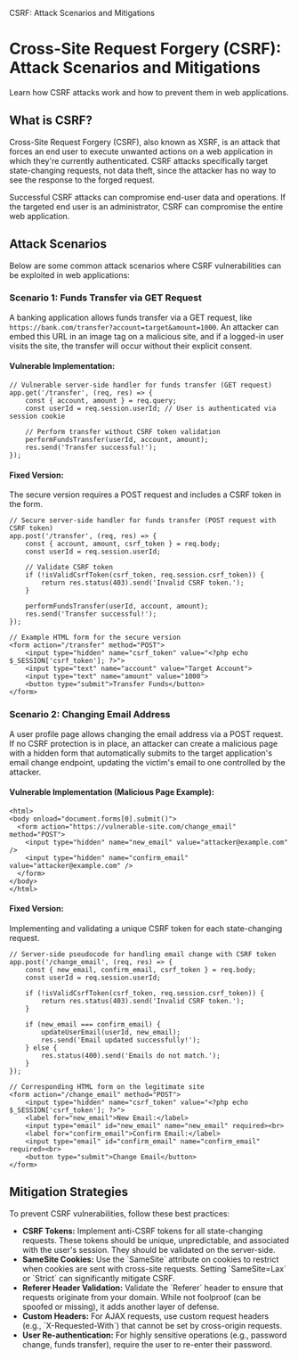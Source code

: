   CSRF: Attack Scenarios and Mitigations 

Cross-Site Request Forgery (CSRF): Attack Scenarios and Mitigations
===================================================================

Learn how CSRF attacks work and how to prevent them in web applications.

What is CSRF?
-------------

Cross-Site Request Forgery (CSRF), also known as XSRF, is an attack that forces an end user to execute unwanted actions on a web application in which they're currently authenticated. CSRF attacks specifically target state-changing requests, not data theft, since the attacker has no way to see the response to the forged request.

Successful CSRF attacks can compromise end-user data and operations. If the targeted end user is an administrator, CSRF can compromise the entire web application.

Attack Scenarios
----------------

Below are some common attack scenarios where CSRF vulnerabilities can be exploited in web applications:

### Scenario 1: Funds Transfer via GET Request

A banking application allows funds transfer via a GET request, like `https://bank.com/transfer?account=target&amount=1000`. An attacker can embed this URL in an image tag on a malicious site, and if a logged-in user visits the site, the transfer will occur without their explicit consent.

#### Vulnerable Implementation:

    // Vulnerable server-side handler for funds transfer (GET request)
    app.get('/transfer', (req, res) => {
        const { account, amount } = req.query;
        const userId = req.session.userId; // User is authenticated via session cookie
    
        // Perform transfer without CSRF token validation
        performFundsTransfer(userId, account, amount);
        res.send('Transfer successful!');
    });

#### Fixed Version:

The secure version requires a POST request and includes a CSRF token in the form.

    // Secure server-side handler for funds transfer (POST request with CSRF token)
    app.post('/transfer', (req, res) => {
        const { account, amount, csrf_token } = req.body;
        const userId = req.session.userId;
    
        // Validate CSRF token
        if (!isValidCsrfToken(csrf_token, req.session.csrf_token)) {
            return res.status(403).send('Invalid CSRF token.');
        }
    
        performFundsTransfer(userId, account, amount);
        res.send('Transfer successful!');
    });
    
    // Example HTML form for the secure version
    <form action="/transfer" method="POST">
        <input type="hidden" name="csrf_token" value="<?php echo $_SESSION['csrf_token']; ?>">
        <input type="text" name="account" value="Target Account">
        <input type="text" name="amount" value="1000">
        <button type="submit">Transfer Funds</button>
    </form>

### Scenario 2: Changing Email Address

A user profile page allows changing the email address via a POST request. If no CSRF protection is in place, an attacker can create a malicious page with a hidden form that automatically submits to the target application's email change endpoint, updating the victim's email to one controlled by the attacker.

#### Vulnerable Implementation (Malicious Page Example):

    <html>
    <body onload="document.forms[0].submit()">
      <form action="https://vulnerable-site.com/change_email" method="POST">
        <input type="hidden" name="new_email" value="attacker@example.com" />
        <input type="hidden" name="confirm_email" value="attacker@example.com" />
      </form>
    </body>
    </html>

#### Fixed Version:

Implementing and validating a unique CSRF token for each state-changing request.

    // Server-side pseudocode for handling email change with CSRF token
    app.post('/change_email', (req, res) => {
        const { new_email, confirm_email, csrf_token } = req.body;
        const userId = req.session.userId;
    
        if (!isValidCsrfToken(csrf_token, req.session.csrf_token)) {
            return res.status(403).send('Invalid CSRF token.');
        }
    
        if (new_email === confirm_email) {
            updateUserEmail(userId, new_email);
            res.send('Email updated successfully!');
        } else {
            res.status(400).send('Emails do not match.');
        }
    });
    
    // Corresponding HTML form on the legitimate site
    <form action="/change_email" method="POST">
        <input type="hidden" name="csrf_token" value="<?php echo $_SESSION['csrf_token']; ?>">
        <label for="new_email">New Email:</label>
        <input type="email" id="new_email" name="new_email" required><br>
        <label for="confirm_email">Confirm Email:</label>
        <input type="email" id="confirm_email" name="confirm_email" required><br>
        <button type="submit">Change Email</button>
    </form>

Mitigation Strategies
---------------------

To prevent CSRF vulnerabilities, follow these best practices:

*   **CSRF Tokens:** Implement anti-CSRF tokens for all state-changing requests. These tokens should be unique, unpredictable, and associated with the user's session. They should be validated on the server-side.
*   **SameSite Cookies:** Use the \`SameSite\` attribute on cookies to restrict when cookies are sent with cross-site requests. Setting \`SameSite=Lax\` or \`Strict\` can significantly mitigate CSRF.
*   **Referer Header Validation:** Validate the \`Referer\` header to ensure that requests originate from your domain. While not foolproof (can be spoofed or missing), it adds another layer of defense.
*   **Custom Headers:** For AJAX requests, use custom request headers (e.g., \`X-Requested-With\`) that cannot be set by cross-origin requests.
*   **User Re-authentication:** For highly sensitive operations (e.g., password change, funds transfer), require the user to re-enter their password.